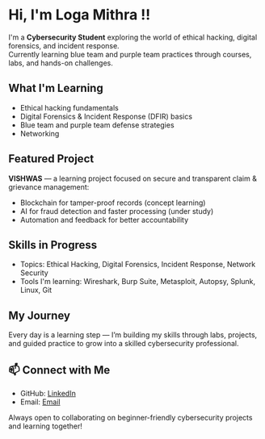 # Hi, I'm Loga Mithra !! 

I'm a **Cybersecurity Student** exploring the world of ethical hacking, digital forensics, and incident response.  
Currently learning blue team and purple team practices through courses, labs, and hands-on challenges.

##  What I'm Learning
- Ethical hacking fundamentals  
- Digital Forensics & Incident Response (DFIR) basics  
- Blue team and purple team defense strategies  
- Networking 

##  Featured Project
**VISHWAS** — a learning project focused on secure and transparent claim & grievance management:  
- Blockchain for tamper-proof records (concept learning)  
- AI for fraud detection and faster processing (under study)  
- Automation and feedback for better accountability

##  Skills in Progress
- Topics: Ethical Hacking, Digital Forensics, Incident Response, Network Security  
- Tools I'm learning: Wireshark, Burp Suite, Metasploit, Autopsy, Splunk, Linux, Git

##  My Journey
Every day is a learning step — I’m building my skills through labs, projects, and guided practice to grow into a skilled cybersecurity professional.

## 📫 Connect with Me
- GitHub: [LinkedIn](https://www.linkedin.com/in/logamithra916) 
- Email: [Email](mailto:logamithra09@gmail.com)  

Always open to collaborating on beginner-friendly cybersecurity projects and learning together!
